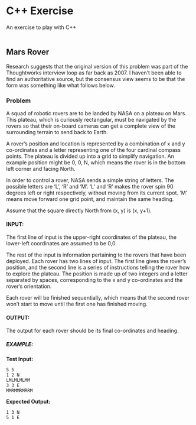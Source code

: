 # C++ Exercise
An exercise to play with C++<br><br>

## Mars Rover

Research suggests that the original version of this problem was part of the Thoughtworks interview loop as far back as 2007. I haven’t been able to find an authoritative source, but the consensus view seems to be that the form was something like what follows below.

### Problem

A squad of robotic rovers are to be landed by NASA on a plateau on Mars. This plateau, which is curiously rectangular, must be navigated by the rovers so that their on-board cameras can get a complete view of the surrounding terrain to send back to Earth.

A rover’s position and location is represented by a combination of x and y co-ordinates and a letter representing one of the four cardinal compass points. The plateau is divided up into a grid to simplify navigation. An example position might be 0, 0, N, which means the rover is in the bottom left corner and facing North.

In order to control a rover, NASA sends a simple string of letters. The possible letters are ‘L’, ‘R’ and ‘M’. ‘L’ and ‘R’ makes the rover spin 90 degrees left or right respectively, without moving from its current spot. ‘M’ means move forward one grid point, and maintain the same heading.

Assume that the square directly North from (x, y) is (x, y+1).

#### INPUT:

The first line of input is the upper-right coordinates of the plateau, the lower-left coordinates are assumed to be 0,0.

The rest of the input is information pertaining to the rovers that have been deployed. Each rover has two lines of input. The first line gives the rover’s position, and the second line is a series of instructions telling the rover how to explore the plateau. The position is made up of two integers and a letter separated by spaces, corresponding to the x and y co-ordinates and the rover’s orientation.

Each rover will be finished sequentially, which means that the second rover won’t start to move until the first one has finished moving.

#### OUTPUT:

The output for each rover should be its final co-ordinates and heading.

##### EXAMPLE:

**Test Input:**
```
5 5
1 2 N
LMLMLMLMM
3 3 E
MMRMMRMRRM
```

**Expected Output:**
```
1 3 N
5 1 E
```